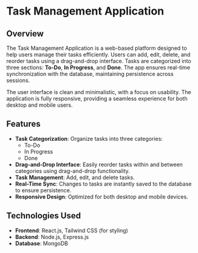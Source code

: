 # Task Management Application

## Overview

The Task Management Application is a web-based platform designed to help users manage their tasks efficiently. Users can add, edit, delete, and reorder tasks using a drag-and-drop interface. Tasks are categorized into three sections: **To-Do**, **In Progress**, and **Done**. The app ensures real-time synchronization with the database, maintaining persistence across sessions.

The user interface is clean and minimalistic, with a focus on usability. The application is fully responsive, providing a seamless experience for both desktop and mobile users.

## Features

- **Task Categorization**: Organize tasks into three categories:
  - To-Do
  - In Progress
  - Done
- **Drag-and-Drop Interface**: Easily reorder tasks within and between categories using drag-and-drop functionality.
- **Task Management**: Add, edit, and delete tasks.
- **Real-Time Sync**: Changes to tasks are instantly saved to the database to ensure persistence.
- **Responsive Design**: Optimized for both desktop and mobile devices.

## Technologies Used

- **Frontend**: React.js, Tailwind CSS (for styling)
- **Backend**: Node.js, Express.js
- **Database**: MongoDB
